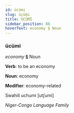 ```yaml
---
id: ücümi
slug: ücümi
title: ÜCÜMİ
sidebar_position: 88
hoverText: economy § Noun
---
```


### ücümi

*economy* **§** Noun

**Verb**: to be an economy

**Noun**: economy

**Modifier**: economy-related

Swahili uchumi [utʃumi]

*Niger-Congo Language Family*